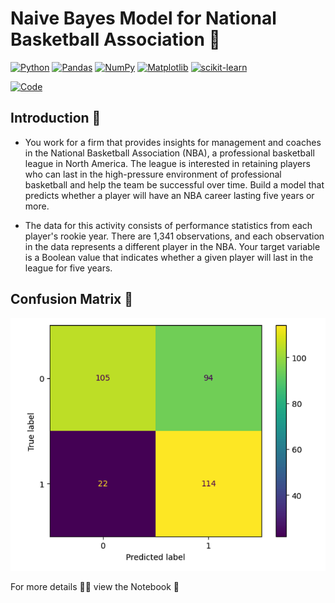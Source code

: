 # Naive Bayes Model for National Basketball Association 🏀

<div align="left">

[![Python](https://img.shields.io/badge/Python-3670A0?style=flat-square&logo=python&logoColor=ffdd54)](https://www.python.org/)
[![Pandas](https://img.shields.io/badge/pandas-%23150458?style=flat-square&logo=pandas&logoColor=white)](https://pandas.pydata.org/)
[![NumPy](https://img.shields.io/badge/NumPy-%23013243?style=flat-square&logo=numpy&logoColor=white)](https://numpy.org/)
[![Matplotlib](https://img.shields.io/badge/Matplotlib-%2300768B?style=flat-square&logo=matplotlib&logoColor=white)](https://matplotlib.org/)
[![scikit-learn](https://img.shields.io/badge/scikit--learn-%23F7931E?style=flat-square&logo=scikit-learn&logoColor=white)](https://scikit-learn.org/)

<a href="https://colab.research.google.com/drive/1y0rrIEZ_pTpnH1e_iyWUWYBq9E5s6Ssb#scrollTo=4ebqpNcm4BDH">
  <img src="https://colab.research.google.com/assets/colab-badge.svg" alt="Code">
</a>

</div>


## Introduction 🔗

* You work for a firm that provides insights for management and coaches in the National Basketball Association (NBA), a professional basketball league in North America. The league is interested in retaining players who can last in the high-pressure environment of professional basketball and help the team be successful over time. Build a model that predicts whether a player will have an NBA career lasting five years or more. 

* The data for this activity consists of performance statistics from each player's rookie year. There are 1,341 observations, and each observation in the data represents a different player in the NBA. Your target variable is a Boolean value that indicates whether a given player will last in the league for five years.

## Confusion Matrix 🔗

![Screenshot 2023-08-04 170544](https://github.com/sagarv2522/Naive-Bayes-National-Basketball-Association/blob/main/Screenshot%202023-08-04%20170544.png)


For more details 🔗🔗 view the Notebook 📓
